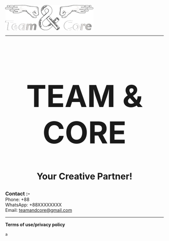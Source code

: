 ![MasterHead](./icon/T%26C%20Logo_small_white.png)

<hr>
<font size="7"><h1 align="center">TEAM & CORE</h1></font>
<font size="5"><h3 align="center">Your Creative Partner!</h3></font>

<font size="3">**Contact :-**</font><br>
Phone: +88  
WhatsApp: +88XXXXXXXX  
Email: teamandcore@gmail.com
<hr>

**Terms of use/privacy policy**
<!-- company's.......................................... -->
```Terms of use/privacy policy
a

```